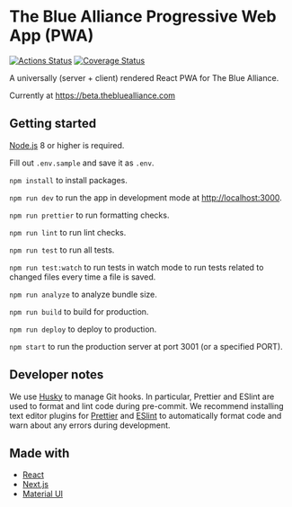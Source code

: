 # The Blue Alliance Progressive Web App (PWA)

[![Actions Status](https://wdp9fww0r9.execute-api.us-west-2.amazonaws.com/production/badge/the-blue-alliance/the-blue-alliance-pwa)](https://wdp9fww0r9.execute-api.us-west-2.amazonaws.com/production/results/the-blue-alliance/the-blue-alliance-pwa)
[![Coverage Status](https://img.shields.io/codecov/c/github/the-blue-alliance/the-blue-alliance-pwa/master.svg)](https://codecov.io/gh/the-blue-alliance/the-blue-alliance-pwa/branch/master)

A universally (server + client) rendered React PWA for The Blue Alliance.

Currently at https://beta.thebluealliance.com

## Getting started

[Node.js](https://nodejs.org/en/download/) 8 or higher is required.

Fill out `.env.sample` and save it as `.env`.

`npm install` to install packages.

`npm run dev` to run the app in development mode at [http://localhost:3000](http://localhost:3000).

`npm run prettier` to run formatting checks.

`npm run lint` to run lint checks.

`npm run test` to run all tests.

`npm run test:watch` to run tests in watch mode to run tests related to changed files every time a file is saved.

`npm run analyze` to analyze bundle size.

`npm run build` to build for production.

`npm run deploy` to deploy to production.

`npm start` to run the production server at port 3001 (or a specified PORT).

## Developer notes

We use [Husky](https://github.com/typicode/husky) to manage Git hooks.
In particular, Prettier and ESlint are used to format and lint code during pre-commit.
We recommend installing text editor plugins for [Prettier](https://prettier.io/docs/en/editors.html) and [ESlint](https://eslint.org/docs/user-guide/integrations) to automatically format code and warn about any
errors during development.

## Made with

- [React](https://github.com/facebook/react)
- [Next.js](https://github.com/zeit/next.js)
- [Material UI](https://github.com/mui-org/material-ui)
